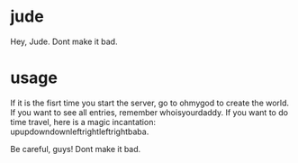 # jude
Hey, Jude. Dont make it bad.
# usage
If it is the fisrt time you start the server, go to ohmygod to create the world.
If you want to see all entries, remember whoisyourdaddy.
If you want to do time travel, here is a magic incantation: upupdowndownleftrightleftrightbaba.

Be careful, guys! Dont make it bad.
